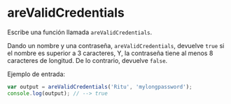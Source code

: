 # areValidCredentials

Escribe una función llamada `areValidCredentials`.

Dando un nombre y una contraseña, `areValidCredentials`, devuelve `true` si el
nombre es superior a 3 caracteres, Y, la contraseña tiene al menos 8 caracteres
de longitud. De lo contrario, devuelve `false`.

Ejemplo de entrada:

```js
var output = areValidCredentials('Ritu', 'mylongpassword');
console.log(output); // --> true
```
